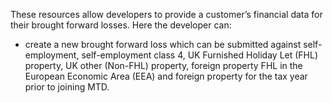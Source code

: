 These resources allow developers to provide a customer’s financial data for their brought forward losses. Here the developer can:
 
* create a new brought forward loss which can be submitted against self-employment, self-employment class 4, UK Furnished Holiday Let (FHL) property, UK other (Non-FHL) property, foreign property FHL in the European Economic Area (EEA) and foreign property for the tax year prior to joining MTD.